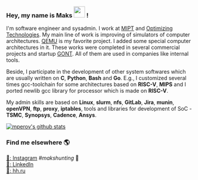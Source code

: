 ### Hey, my name is Maks <img src="https://media.giphy.com/media/hvRJCLFzcasrR4ia7z/giphy.gif" width="30px"> !

I'm software engineer and sysadmin. I work at [MIPT](https://mipt.ru/en/) and [Optimizing Technologies](http://www.optimitech.com/index.html). My main line of work is improving of simulators of computer architectures. [QEMU](https://www.qemu.org/) is my favorite project. I added some special computer architectures in it. These works were completed in several commercial projects and startup [GONT](https://github.com/gontchain/). All of them are used in companies like internal tools.

Beside, I participate in the development of other system softwares which are usually written on **C**, **Python**, **Bash** and **Go**. E.g., I customized several times gcc-toolchain for some architectures based on **RISC-V**, **MIPS** and I ported newlib gcc library for processor which is made on **RISC-V**.

My admin skills are based on **Linux**, **slurm**, **nfs**, **GitLab**, **Jira**, **munin**, **openVPN**, **ftp**, **proxy**, **iptables**, tools and libraries for development of SoC - **TSMC**, **Synopsys**, **Cadence**, **Ansys**.

[![mperov's github stats](https://github-readme-stats.vercel.app/api?username=mperov)](https://github.com/mperov)

### Find me elsewhere 🌎

[📸: Instagram](https://instagram.com/maksim.n.p)  _#makshunting_ :feet: <br>
[💼: LinkedIn](https://www.linkedin.com/in/mperov) <br>
[💼: hh.ru](https://hh.ru/resume/fdcb1123ff01b2cb510039ed1f656d626c416c) <br>
